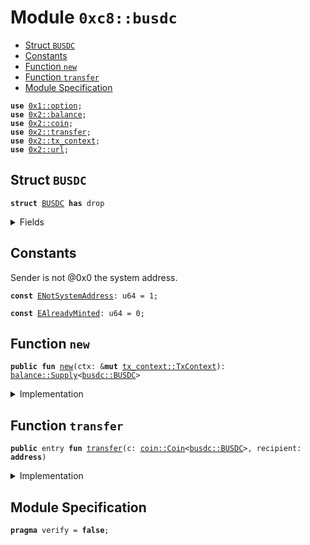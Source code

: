 
<a name="0xc8_busdc"></a>

# Module `0xc8::busdc`



-  [Struct `BUSDC`](#0xc8_busdc_BUSDC)
-  [Constants](#@Constants_0)
-  [Function `new`](#0xc8_busdc_new)
-  [Function `transfer`](#0xc8_busdc_transfer)
-  [Module Specification](#@Module_Specification_1)


<pre><code><b>use</b> <a href="">0x1::option</a>;
<b>use</b> <a href="../../../.././build/Sui/docs/balance.md#0x2_balance">0x2::balance</a>;
<b>use</b> <a href="../../../.././build/Sui/docs/coin.md#0x2_coin">0x2::coin</a>;
<b>use</b> <a href="../../../.././build/Sui/docs/transfer.md#0x2_transfer">0x2::transfer</a>;
<b>use</b> <a href="../../../.././build/Sui/docs/tx_context.md#0x2_tx_context">0x2::tx_context</a>;
<b>use</b> <a href="../../../.././build/Sui/docs/url.md#0x2_url">0x2::url</a>;
</code></pre>



<a name="0xc8_busdc_BUSDC"></a>

## Struct `BUSDC`



<pre><code><b>struct</b> <a href="busdc.md#0xc8_busdc_BUSDC">BUSDC</a> <b>has</b> drop
</code></pre>



<details>
<summary>Fields</summary>


<dl>
<dt>
<code>dummy_field: bool</code>
</dt>
<dd>

</dd>
</dl>


</details>

<a name="@Constants_0"></a>

## Constants


<a name="0xc8_busdc_ENotSystemAddress"></a>

Sender is not @0x0 the system address.


<pre><code><b>const</b> <a href="busdc.md#0xc8_busdc_ENotSystemAddress">ENotSystemAddress</a>: u64 = 1;
</code></pre>



<a name="0xc8_busdc_EAlreadyMinted"></a>



<pre><code><b>const</b> <a href="busdc.md#0xc8_busdc_EAlreadyMinted">EAlreadyMinted</a>: u64 = 0;
</code></pre>



<a name="0xc8_busdc_new"></a>

## Function `new`



<pre><code><b>public</b> <b>fun</b> <a href="busdc.md#0xc8_busdc_new">new</a>(ctx: &<b>mut</b> <a href="../../../.././build/Sui/docs/tx_context.md#0x2_tx_context_TxContext">tx_context::TxContext</a>): <a href="../../../.././build/Sui/docs/balance.md#0x2_balance_Supply">balance::Supply</a>&lt;<a href="busdc.md#0xc8_busdc_BUSDC">busdc::BUSDC</a>&gt;
</code></pre>



<details>
<summary>Implementation</summary>


<pre><code><b>public</b> <b>fun</b> <a href="busdc.md#0xc8_busdc_new">new</a>(ctx: &<b>mut</b> TxContext): Supply&lt;<a href="busdc.md#0xc8_busdc_BUSDC">BUSDC</a>&gt; {
    <b>assert</b>!(<a href="../../../.././build/Sui/docs/tx_context.md#0x2_tx_context_sender">tx_context::sender</a>(ctx) == @0x0, <a href="busdc.md#0xc8_busdc_ENotSystemAddress">ENotSystemAddress</a>);
    <b>assert</b>!(<a href="../../../.././build/Sui/docs/tx_context.md#0x2_tx_context_epoch">tx_context::epoch</a>(ctx) == 0, <a href="busdc.md#0xc8_busdc_EAlreadyMinted">EAlreadyMinted</a>);
    <b>let</b> (cap, metadata) = <a href="../../../.././build/Sui/docs/coin.md#0x2_coin_create_currency">coin::create_currency</a>(
        <a href="busdc.md#0xc8_busdc_BUSDC">BUSDC</a> {},
        9,
        b"<a href="busdc.md#0xc8_busdc_BUSDC">BUSDC</a>",
        b"Benfen USDC",
        b"",
        <a href="_none">option::none</a>(),
        ctx
    );
    <a href="../../../.././build/Sui/docs/transfer.md#0x2_transfer_public_freeze_object">transfer::public_freeze_object</a>(metadata);
    <a href="../../../.././build/Sui/docs/coin.md#0x2_coin_treasury_into_supply">coin::treasury_into_supply</a>(cap)
}
</code></pre>



</details>

<a name="0xc8_busdc_transfer"></a>

## Function `transfer`



<pre><code><b>public</b> entry <b>fun</b> <a href="../../../.././build/Sui/docs/transfer.md#0x2_transfer">transfer</a>(c: <a href="../../../.././build/Sui/docs/coin.md#0x2_coin_Coin">coin::Coin</a>&lt;<a href="busdc.md#0xc8_busdc_BUSDC">busdc::BUSDC</a>&gt;, recipient: <b>address</b>)
</code></pre>



<details>
<summary>Implementation</summary>


<pre><code><b>public</b> entry <b>fun</b> <a href="../../../.././build/Sui/docs/transfer.md#0x2_transfer">transfer</a>(c: <a href="../../../.././build/Sui/docs/coin.md#0x2_coin_Coin">coin::Coin</a>&lt;<a href="busdc.md#0xc8_busdc_BUSDC">BUSDC</a>&gt;, recipient: <b>address</b>) {
    <a href="../../../.././build/Sui/docs/transfer.md#0x2_transfer_public_transfer">transfer::public_transfer</a>(c, recipient)
}
</code></pre>



</details>

<a name="@Module_Specification_1"></a>

## Module Specification



<pre><code><b>pragma</b> verify = <b>false</b>;
</code></pre>

